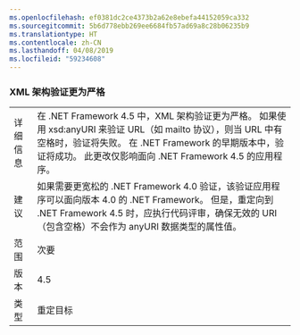 ```yaml
---
ms.openlocfilehash: ef0381dc2ce4373b2a62e8ebefa44152059ca332
ms.sourcegitcommit: 5b6d778ebb269ee6684fb57ad69a8c28b06235b9
ms.translationtype: HT
ms.contentlocale: zh-CN
ms.lasthandoff: 04/08/2019
ms.locfileid: "59234608"
---
```

### <a name="xml-schema-validation-is-stricter"></a>XML 架构验证更为严格

|   |   |
|---|---|
|详细信息|在 .NET Framework 4.5 中，XML 架构验证更为严格。 如果使用 xsd:anyURI 来验证 URL（如 mailto 协议），则当 URL 中有空格时，验证将失败。 在 .NET Framework 的早期版本中，验证将成功。 此更改仅影响面向 .NET Framework 4.5 的应用程序。|
|建议|如果需要更宽松的 .NET Framework 4.0 验证，该验证应用程序可以面向版本 4.0 的 .NET Framework。 但是，重定向到 .NET Framework 4.5 时，应执行代码评审，确保无效的 URI（包含空格）不会作为 anyURI 数据类型的属性值。|
|范围|次要|
|版本|4.5|
|类型|重定目标|
